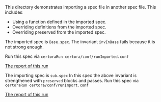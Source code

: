 This directory demonstrates importing a spec file in another spec file.
This includes:
- Using a function defined in the imported spec.
- Overriding definitions from the imported spec.
- Overriding preserved from the imported spec.

The imported spec is `Base.spec`.
The invariant `invInBase` fails because it is not strong enough.

Run this spec via
```certoraRun certora/conf/runImported.conf```

[The report of this run](https://prover.certora.com/output/1902/41975cd5c11248cc8bab03c8631ba3de?anonymousKey=e862f233939d5cc5c2e75e5b5001d96b37ffe87d)

The importing spec is `sub.spec`
In this spec the above invariant is strengthened with `preserved` blocks and passes.
Run this spec via
```certoraRun certora/conf/runImport.conf```

[The report of this run](https://prover.certora.com/output/1902/7490813e5ec94e8089de1e96abfd297f?anonymousKey=4316608d5e7c0b72c4e25aa551a31d3846f15cf9)

